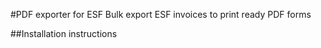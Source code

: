 #PDF exporter for ESF
Bulk export ESF invoices to print ready PDF forms

##Installation instructions